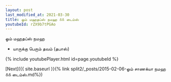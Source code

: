 ```yaml
---
layout: post
last_modified_at: 2021-03-30
title: ஓம் மஹதப்ஸ் நமஹ ௧௧ டைம்ஸ்
youtubeId: rZX9b7tPGAo
---
```

 
 
 ஓம் மஹதப்ஸ் நமஹ  
 
 -  யாருக்கு பெரும் தவம் (தபாஸ்) 
 
  
 
  
 
 
 
 
 
 


{% include youtubePlayer.html id=page.youtubeId %}
 
[Next]({{ site.baseurl }}{% link  split2/_posts/2015-02-06-ஓம் சாணக்யா நமஹ ௧௧ டைம்ஸ்.md%})
 
